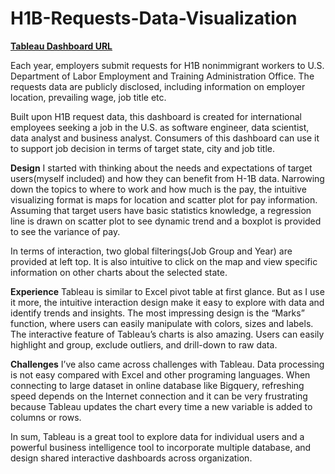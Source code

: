 # H1B-Requests-Data-Visualization


**[Tableau Dashboard URL](https://public.tableau.com/profile/chen.ma#!/vizhome/H-1BRequestSummary-backup/Dashboard1)**

Each year, employers submit requests for H1B nonimmigrant workers to U.S. Department of Labor Employment and Training Administration Office. The requests data are publicly disclosed, including information on employer location, prevailing wage, job title etc. 

Built upon H1B request data, this dashboard is created for international employees seeking a job in the U.S. as software engineer, data scientist, data analyst and business analyst. Consumers of this dashboard can use it to support job decision in terms of target state, city and job title. 

**Design** I started with thinking about the needs and expectations of target users(myself included) and how they can benefit from H-1B data. Narrowing down the topics to where to work and how much is the pay, the intuitive visualizing format is maps for location and scatter plot for pay information. Assuming that target users have basic statistics knowledge, a regression line is drawn on scatter plot to see dynamic trend and a boxplot is provided to see the variance of pay. 

In terms of interaction, two global filterings(Job Group and Year) are provided at left top. It is also intuitive to click on the map and view specific information on other charts about the selected state.

**Experience** Tableau is similar to Excel pivot table at first glance. But as I use it more, the intuitive interaction design make it easy to explore with data and identify trends and insights. The most impressing design is the “Marks” function, where users can easily manipulate with colors, sizes and labels. The interactive feature of Tableau’s charts is also amazing. Users can easily highlight and group, exclude outliers, and drill-down to raw data.

**Challenges** I’ve also came across challenges with Tableau. Data processing is not easy compared with Excel and other programing languages. When connecting to large dataset in online database like Bigquery, refreshing speed depends on the Internet connection and it can be very frustrating because Tableau updates the chart every time a new variable is added to columns or rows.

In sum, Tableau is a great tool to explore data for individual users and a powerful business intelligence tool to incorporate multiple database, and design shared interactive dashboards across organization.
